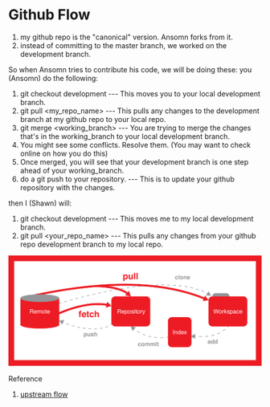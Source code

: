 # Github Flow
1. my github repo is the "canonical" version. Ansomn forks from it. 
2. instead of committing to the master branch, we worked on the development branch.

So when Ansomn tries to contribute his code, we will be doing these:
you (Ansomn) do the following:
1. git checkout development   ---   This moves you to your local development branch.
2. git pull <my_repo_name>   ---   This pulls any changes to the development branch at my github repo to your local repo.
3. git merge <working_branch>   ---   You are trying to merge the changes that's in the working_branch to your local development branch.
4. You might see some conflicts. Resolve them.  (You may want to check online on how you do this)
5. Once merged, you will see that your development branch is one step ahead of your working_branch.
6. do a git push to your repository.   ---   This is to update your github repository with the changes. 

then I (Shawn) will:
1. git checkout development   ---   This moves me to my local development branch.
2. git pull <your_repo_name>   ---   This pulls any changes from your github repo development branch to my local repo. 


<!-- $ cd PROJECT_NAME
$ git remote add upstream https://github.com/ORIGINAL_OWNER/ORIGINAL_REPOSITORY.git
$ git fetch upstream

# then: (like "git pull" which is fetch + merge)
$ git merge upstream/master master

# or, better, replay your local work on top of the fetched branch
# like a "git pull --rebase"
$ git rebase upstream/master -->


<!-- git push -u upstream development -->
![github flow](images/github.png)

Reference
1. [upstream flow](https://www.atlassian.com/git/tutorials/git-forks-and-upstreams)


